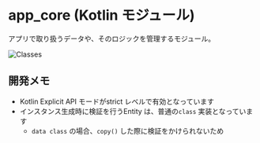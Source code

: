 # app_core (Kotlin モジュール)
アプリで取り扱うデータや、そのロジックを管理するモジュール。

![Classes](https://www.plantuml.com/plantuml/svg/dLLHQzDG57w_l-BGfmvTc0--NEOw7QA5RSvAyJbDJjkmzDvwSqCfOs0NPA8F-hIXRA9bFgWu45G6c_fZqgRuBxnjqgnDaqtMXz9ykUSxt_dEbtJPaRgGRiCcnB24OIFa7cFbzaOHrhZfsfW3tO4G8GIPj6GRIjZaZYMvQDyDWIq2wdEjoiNc2dUPf51aCiGint4n2Tewgxbw3Iayai9YjK88CxqHGo72Mmn5qU2iB6mAvT9gOG9Vdpa-d2NPgwLBeuwJS8XlgSFIChQXgGi77uXrrxRpcgRDKL3V1R9D69S8mghL9V3gpD2KnkEE21Twfnzx9o-KHoOCAoyjFtVcQlMJtemOogKYz7zr-sUl_fyaTkng6YRDlO2XmgNaZJGAeE1xdttlqDyvyRtdwdVWFUk__vQIjOSk9WEtYUqM5-Pq29gZO8tthsaGx7Vxns_xJu_KHHGVOQ8OLy4jo9de6Bce7CN6c47TkhaGHOiB6STLuKp59PaaXgqYKnVCm7n2Mk4wnBh2X8q3PcCrOUx4e9H6FADEDuAztVxN_LIBBw4PDhzWGP8tCujdL-HtZeEZWy7tRd3ueNVwCsLN9NHSMqul2-gwiyQ5yk0EvpRgB88jYGs7mghboCLaF9R6Biq8dEgGhN3mutNmxe0GYqaKLTr0k6V9-sxbd6Y5CobqGuvbEgWBevv_CZI0fZioHpE49DHcjgBHBV0xN_xkTVtE6t_dfU_j-jwPl_D7YK-Ce-8x-Fs949A-86tqX6fBcGr9ff95pLJl4LKQlU8p3yOzCYRFs0oV7_BFppptX2oh1Ag_dNy0 "Classes")



## 開発メモ
* Kotlin Explicit API モードがstrict レベルで有効となっています
* インスタンス生成時に検証を行うEntity は、普通の`class` 実装となっています
    * `data class` の場合、`copy()` した際に検証をかけられないため
